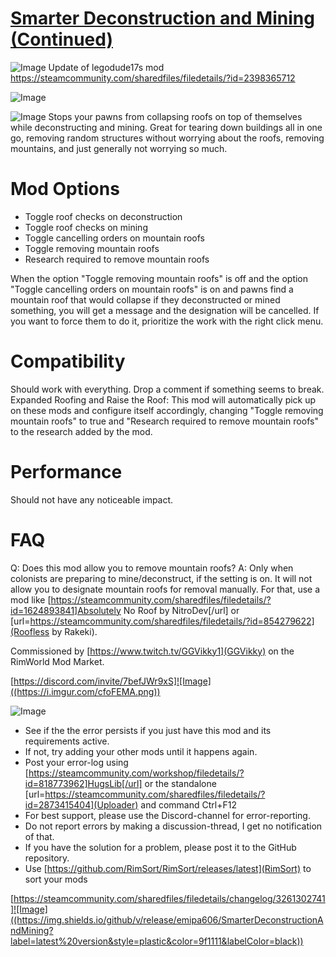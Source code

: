 # [Smarter Deconstruction and Mining (Continued)](https://steamcommunity.com/sharedfiles/filedetails/?id=3261302741)

![Image](https://i.imgur.com/buuPQel.png)
Update of legodude17s mod https://steamcommunity.com/sharedfiles/filedetails/?id=2398365712

![Image](https://i.imgur.com/pufA0kM.png)
	
![Image](https://i.imgur.com/Z4GOv8H.png)
Stops your pawns from collapsing roofs on top of themselves while deconstructing and mining. Great for tearing down buildings all in one go, removing random structures without worrying about the roofs, removing mountains, and just generally not worrying so much.

# Mod Options

 - Toggle roof checks on deconstruction
 - Toggle roof checks on mining
 - Toggle cancelling orders on mountain roofs
 - Toggle removing mountain roofs
 - Research required to remove mountain roofs

When the option "Toggle removing mountain roofs" is off and the option "Toggle cancelling orders on mountain roofs" is on and pawns find a mountain roof that would collapse if they deconstructed or mined something, you will get a message and the designation will be cancelled. If you want to force them to do it, prioritize the work with the right click menu.

# Compatibility

Should work with everything. Drop a comment if something seems to break.
Expanded Roofing and Raise the Roof: This mod will automatically pick up on these mods and configure itself accordingly, changing "Toggle removing mountain roofs" to true and "Research required to remove mountain roofs" to the research added by the mod.

# Performance

Should not have any noticeable impact.

# FAQ

Q: Does this mod allow you to remove mountain roofs?
A: Only when colonists are preparing to mine/deconstruct, if the setting is on. It will not allow you to designate mountain roofs for removal manually. For that, use a mod like [https://steamcommunity.com/sharedfiles/filedetails/?id=1624893841]Absolutely No Roof by NitroDev[/url] or [url=https://steamcommunity.com/sharedfiles/filedetails/?id=854279622](Roofless by Rakeki).


Commissioned by [https://www.twitch.tv/GGVikky1](GGVikky) on the RimWorld Mod Market.

[https://discord.com/invite/7befJWr9xS]![Image]((https://i.imgur.com/cfoFEMA.png))

![Image](https://i.imgur.com/PwoNOj4.png)


-  See if the the error persists if you just have this mod and its requirements active.
-  If not, try adding your other mods until it happens again.
-  Post your error-log using [https://steamcommunity.com/workshop/filedetails/?id=818773962]HugsLib[/url] or the standalone [url=https://steamcommunity.com/sharedfiles/filedetails/?id=2873415404](Uploader) and command Ctrl+F12
-  For best support, please use the Discord-channel for error-reporting.
-  Do not report errors by making a discussion-thread, I get no notification of that.
-  If you have the solution for a problem, please post it to the GitHub repository.
-  Use [https://github.com/RimSort/RimSort/releases/latest](RimSort) to sort your mods



[https://steamcommunity.com/sharedfiles/filedetails/changelog/3261302741]![Image]((https://img.shields.io/github/v/release/emipa606/SmarterDeconstructionAndMining?label=latest%20version&style=plastic&color=9f1111&labelColor=black))
